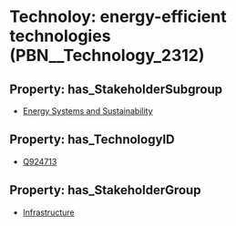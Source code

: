 # Technoloy: __energy-efficient technologies__ (PBN__Technology_2312)

## Property: has_StakeholderSubgroup

* [Energy Systems and Sustainability](PBN__TechSubgroup_116)

## Property: has_TechnologyID

* [Q924713](Q924713)

## Property: has_StakeholderGroup

* [Infrastructure](PBN__TechGroup_4)

